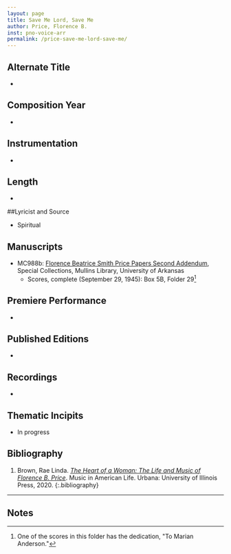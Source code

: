 ```yaml
---
layout: page
title: Save Me Lord, Save Me
author: Price, Florence B.
inst: pno-voice-arr
permalink: /price-save-me-lord-save-me/
---
```


## Alternate Title
- 

## Composition Year
- 

## Instrumentation
- 

## Length
- 

##Lyricist and Source
- Spiritual

## Manuscripts
- MC988b: <a href="https://uark.as.atlas-sys.com/repositories/2/resources/696/" target="_blank">Florence Beatrice Smith Price Papers Second Addendum</a>, Special Collections, Mullins Library, University of Arkansas
    * Scores, complete (September 29, 1945): Box 5B, Folder 29[^fn1]

## Premiere Performance
- 

## Published Editions
- 

## Recordings
- 

## Thematic Incipits
- In progress

## Bibliography
1. Brown, Rae Linda. <a href="https://www.worldcat.org/title/1122800180" target="_blank">*The Heart of a Woman: The Life and Music of Florence B. Price*</a>. Music in American Life. Urbana: University of Illinois Press, 2020.
{:.bibliography}

---

## Notes
[^fn1]: One of the scores in this folder has the dedication, "To Marian Anderson."